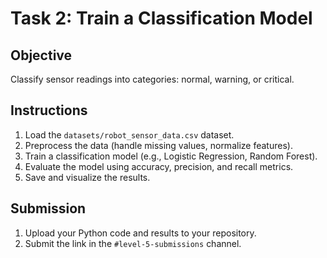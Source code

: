 
# Task 2: Train a Classification Model

## Objective

Classify sensor readings into categories: normal, warning, or critical.

## Instructions

1. Load the `datasets/robot_sensor_data.csv` dataset.
2. Preprocess the data (handle missing values, normalize features).
3. Train a classification model (e.g., Logistic Regression, Random Forest).
4. Evaluate the model using accuracy, precision, and recall metrics.
5. Save and visualize the results.

## Submission

1. Upload your Python code and results to your repository.
2. Submit the link in the `#level-5-submissions` channel.
